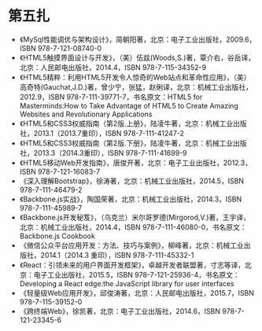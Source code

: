 # 第五扎 #

- 《MySql性能调优与架构设计》，简朝阳著，北京：电子工业出版社，2009.6，ISBN 978-7-121-08740-0
- 《HTML5触摸界面设计与开发》，（美）伍兹(Woods,S.)著，覃介右，谷岳译，北京：人民邮电出版社，2014.4，ISBN 978-7-115-34352-9
- 《HTML5精粹：利用HTML5开发令人惊奇的Web站点和革命性应用》，（美）高奇特(Gauchat,J.D.)著，曾少宁，张猛，赵俐译，北京：机械工业出版社，2012.9，ISBN 978-7-111-39771-7，书名原文：HTML5 for Masterminds:How to Take Advantage of HTML5 to Create Amazing Websites and Revolutionary Applications
- 《HTML5和CSS3权威指南（第2版.上册》，陆凌牛著，北京：机械工业出版社，2013.1（2013.7重印），ISBN 978-7-111-41247-2
- 《HTML5和CSS3权威指南（第2版.下册》，陆凌牛著，北京：机械工业出版社，2013.3（2014.3重印），ISBN 978-7-111-41699-9
- 《HTML5移动Web开发指南》，唐俊开著，北京：电子工业出版社，2012.3，ISBN 978-7-121-16083-7
- 《深入理解Bootstrap》，徐涛著，北京：机械工业出版社，2014.5，ISBN 978-7-111-46479-2
- 《Backbone.js实战》，陶国荣著，北京：机械工业出版社，2014.3，ISBN 978-7-111-45989-7
- 《Backbone.js开发秘笈》，（乌克兰）米尔哥罗德(Mirgorod,V.)著，王宇译，北京：机械工业出版社，2014.4，ISBN 978-7-111-46080-0，书名原文：Backbone.js Cookbook
- 《微信公众平台应用开发：方法、技巧与案例》，柳峰著，北京：机械工业出版社，2014.1（2014.3 重印），ISBN 978-7-111-45332-1
- 《React：引领未来的用户界面开发框架》，卓越开发者联盟著，寸志等译，北京：电子工业出版社，2015.5，ISBN 978-7-121-25936-4，书名原文：Developing a React edge:the JavaScript library for user interfaces
- 《轻量级Web应用开发》，邱俊涛著，北京：人民邮电出版社，2015.7，ISBN 978-7-115-39152-0
- 《跨终端Web》，徐凯著，北京：电子工业出版社，2014.6，ISBN 978-7-121-23345-6